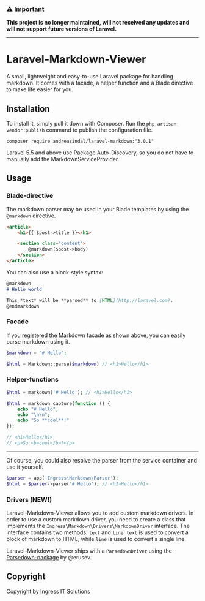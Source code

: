 ### ⚠️ Important
**This project is no longer maintained, will not received any updates and will not support future versions of Laravel.**

---

# Laravel-Markdown-Viewer


A small, lightweight and easy-to-use Laravel package for handling markdown. It comes with a facade, a helper function and a Blade directive to make life easier for you.



## Installation

To install it, simply pull it down with Composer. Run the `php artisan vendor:publish` command to publish the configuration file.

    composer require andreasindal/laravel-markdown:"3.0.1"

Laravel 5.5 and above use Package Auto-Discovery, so you do not have to manually add the MarkdownServiceProvider.

## Usage

### Blade-directive

The markdown parser may be used in your Blade templates by using the `@markdown` directive.

```html
<article>
    <h1>{{ $post->title }}</h1>

    <section class="content">
        @markdown($post->body)
    </section>
</article>
```

You can also use a block-style syntax:

```markdown
@markdown
# Hello world

This *text* will be **parsed** to [HTML](http://laravel.com).
@endmarkdown
```

### Facade

If you registered the Markdown facade as shown above, you can easily parse markdown using it.

```php
$markdown = "# Hello";

$html = Markdown::parse($markdown) // <h1>Hello</h1>
```

### Helper-functions

```php
$html = markdown('# Hello'); // <h1>Hello</h1>
```

```php
$html = markdown_capture(function () {
    echo "# Hello";
    echo "\n\n";
    echo "So **cool**!"
});

// <h1>Hello</h1>
// <p>So <b>cool</b>!</p>
```

---

Of course, you could also resolve the parser from the service container and use it yourself.

```php
$parser = app('Ingress\Markdown\Parser');
$html = $parser->parse('# Hello'); // <h1>Hello</h1>

```

### Drivers (NEW!)

Laravel-Markdown-Viewer allows you to add custom markdown drivers. In order to use a custom markdown driver, you need to create a class that implements the `Ingress\Markdown\Drivers\MarkdownDriver` interface. The interface contains two methods: `text` and `line`. `text` is used to convert a block of markdown to HTML, while `line` is used to convert a single line.

Laravel-Markdown-Viewer ships with a `ParsedownDriver` using the [Parsedown-package](http://parsedown.org/) by @erusev.



## Copyright

Copyright by Ingress IT Solutions
